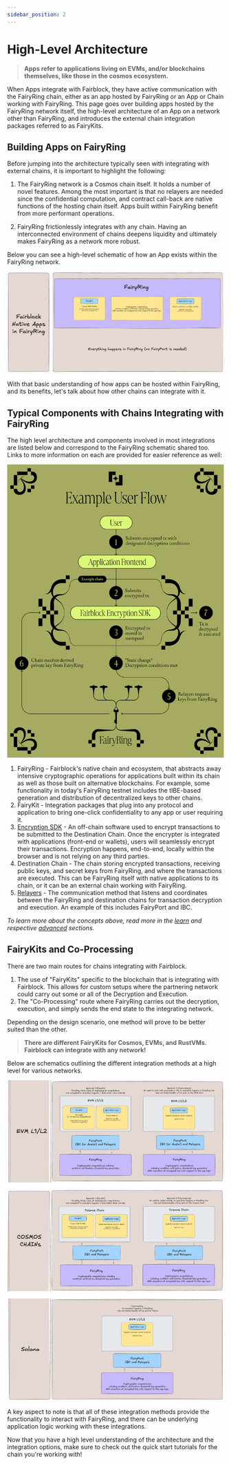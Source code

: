 ```yaml
---
sidebar_position: 2
---
```


# High-Level Architecture

> **Apps refer to applications living on EVMs, and/or blockchains themselves, like those in the cosmos ecosystem.**

When Apps integrate with Fairblock, they have active communication with the FairyRing chain, either as an app hosted by FairyRing or an App or Chain working with FairyRing. This page goes over building apps hosted by the FairyRing network itself, the high-level architecture of an App on a network other than FairyRing, and introduces the external chain integration packages referred to as FairyKits.

## Building Apps on FairyRing

Before jumping into the architecture typically seen with integrating with external chains, it is important to highlight the following:

1. The FairyRing network is a Cosmos chain itself. It holds a number of novel features. Among the most important is that no relayers are needed since the confidential computation, and contract call-back are native functions of the hosting chain itself. Apps built within FairyRing benefit from more performant operations.

2. FairyRing frictionlessly integrates with any chain. Having an interconnected environment of chains deepens liquidity and ultimately makes FairyRing as a network more robust.

Below you can see a high-level schematic of how an App exists within the FairyRing network.

[![Fairblock Native Apps Schematic](../assets/FairblockNativeApps.png)](../assets/FairblockNativeApps.png)

With that basic understanding of how apps can be hosted within FairyRing, and its benefits, let's talk about how other chains can integrate with it.

## Typical Components with Chains Integrating with FairyRing

The high level architecture and components involved in most integrations are listed below and correspond to the FairyRing schematic shared too. Links to more information on each are provided for easier reference as well:

<!-- TODO: get links to all of the below except Destination Chain -->

![Simplified Architecture of Fairblock](../../static/img/FairyRingInfoGraphic.png)

1. FairyRing - Fairblock's native chain and ecosystem, that abstracts away intensive cryptographic operations for applications built within its chain as well as those built on alternative blockchains. For example, some functionality in today's FairyRing testnet includes the tIBE-based generation and distribution of decentralized keys to other chains.
2. FairyKit - Integration packages that plug into any protocol and application to bring one-click confidentiality to any app or user requiring it.
3. [Encryption SDK](../../advanced/encrypt_tx.md) - An off-chain software used to encrypt transactions to be submitted to the Destination Chain. Once the encrypter is integrated with applications (front-end or wallets), users will seamlessly encrypt their transactions. Encryption happens, end-to-end, locally within the browser and is not relying on any third parties.
4. Destination Chain - The chain storing encrypted transactions, receiving public keys, and secret keys from FairyRing, and where the transactions are executed. This can be FairyRing itself with native applications to its chain, or it can be an external chain working with FairyRing.
5. [Relayers](../../advanced/fairyport.md) - The communication method that listens and coordinates between the FairyRing and destination chains for transaction decryption and execution. An example of this includes FairyPort and IBC.

_To learn more about the concepts above, read more in the [learn](../learn/overview.md) and respective [advanced](../category/advanced/) sections._

## FairyKits and Co-Processing

There are two main routes for chains integrating with Fairblock.

1. The use of "FairyKits" specific to the blockchain that is integrating with Fairblock. This allows for custom setups where the partnering network could carry out some or all of the Decryption and Execution.
2. The "Co-Processing" route where FairyRing carries out the decryption, execution, and simply sends the end state to the integrating network.

Depending on the design scenario, one method will prove to be better suited than the other.

> **There are different FairyKits for Cosmos, EVMs, and RustVMs. Fairblock can integrate with any network!**

Below are schematics outlining the different integration methods at a high level for various networks.

[![EVMs Schematic](../assets/EVML1L2.png)](../assets/EVML1L2.png)

[![Cosmos Chains Schematic](../assets/CosmosChains.png)](../assets/CosmosChains.png)

[![Solana Schematic](../assets/Solana.png)](../assets/Solana.png)

A key aspect to note is that all of these integration methods provide the functionality to interact with FairyRing, and there can be underlying application logic working with these integrations.

Now that you have a high level understanding of the architecture and the integration options, make sure to check out the quick start tutorials for the chain you're working with!
